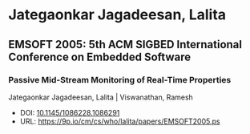 # Jategaonkar Jagadeesan, Lalita

## EMSOFT 2005: 5th ACM SIGBED International Conference on Embedded Software

### Passive Mid-Stream Monitoring of Real-Time Properties
Jategaonkar Jagadeesan, Lalita | Viswanathan, Ramesh
* DOI: [10.1145/1086228.1086291](https://doi.org/10.1145/1086228.1086291)
* URL: <https://9p.io/cm/cs/who/lalita/papers/EMSOFT2005.ps>

